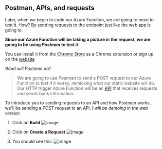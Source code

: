 ## Postman, APIs, and requests

Later, when we begin to code our Azure Function, we are going to need to test it. How? By sending requests to the endpoint just like the web app is going to.

**Since our Azure Function will be taking a picture in the request, we are going to be using *Postman* to test it**

You can install it from the [Chrome Store](https://chrome.google.com/webstore/detail/postman/fhbjgbiflinjbdggehcddcbncdddomop?hl=en) as a Chrome extension or sign up on the [website](https://identity.getpostman.com/signup?continue=https%3A%2F%2Fgo.postman.co%2Fbuild&_ga=2.250229059.455314589.1604370309-1702490.1602596646https://identity.getpostman.com/signup?continue=https%3A%2F%2Fgo.postman.co%2Fbuild&_ga=2.250229059.455314589.1604370309-1702490.1602596646)


*What will Postman do?*
> We are going to use Postman to send a POST request to our Azure Function to test if it works, mimicking what our static website will do.
> Our HTTP trigger Azure Function will be an [API](https://www.youtube.com/watch?v=s7wmiS2mSXY) that receives requests and sends back information.

To introduce you to sending requests to an API and how Postman works, we'll be sending a POST request to an API. *I will be demoing in the web version*

1. Click on **Build**
![image](https://user-images.githubusercontent.com/69332964/97944898-f1bb3100-1d53-11eb-8a5b-0f38464cca79.png)

2. Click on **Create a Request**
![image](https://user-images.githubusercontent.com/69332964/97944969-1ca58500-1d54-11eb-9459-a3b914b14e9a.png)

3. You should see this:
![image](https://user-images.githubusercontent.com/69332964/97945017-3fd03480-1d54-11eb-9fa3-2a9822a4721f.png)




